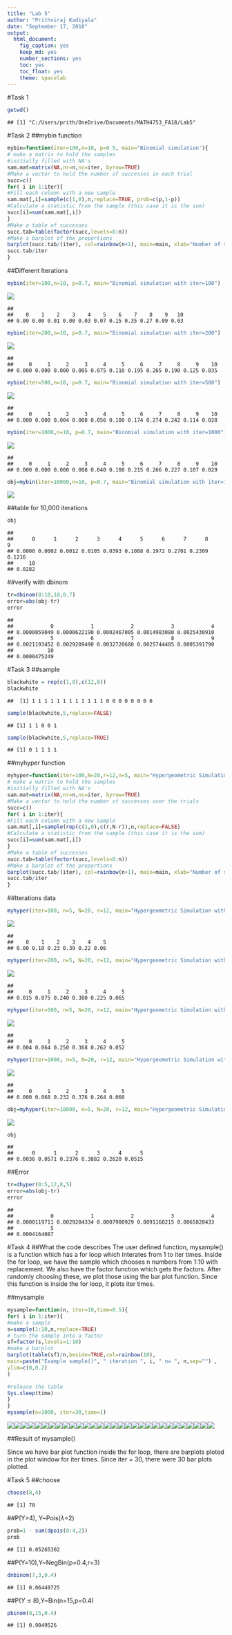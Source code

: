 ```yaml
---
title: "Lab 5"
author: "Prithviraj Kadiyala"
date: "September 17, 2018"
output:
  html_document:
    fig_caption: yes
    keep_md: yes
    number_sections: yes
    toc: yes
    toc_float: yes
    theme: spacelab
---
```




#Task 1

```r
getwd()
```

```
## [1] "C:/Users/prith/OneDrive/Documents/MATH4753_FA18/Lab5"
```

#Task 2
##mybin function

```r
mybin=function(iter=100,n=10, p=0.5, main="Binomial simulation"){ 
# make a matrix to hold the samples
#initially filled with NA's
sam.mat=matrix(NA,nr=n,nc=iter, byrow=TRUE)
#Make a vector to hold the number of successes in each trial
succ=c()
for( i in 1:iter){
#Fill each column with a new sample
sam.mat[,i]=sample(c(1,0),n,replace=TRUE, prob=c(p,1-p))
#Calculate a statistic from the sample (this case it is the sum)
succ[i]=sum(sam.mat[,i])
}
#Make a table of successes
succ.tab=table(factor(succ,levels=0:n))
#Make a barplot of the proportions
barplot(succ.tab/(iter), col=rainbow(n+1), main=main, xlab="Number of successes")
succ.tab/iter
}
```

##Different Iterations

```r
mybin(iter=100,n=10, p=0.7, main="Binomial simulation with iter=100")
```

![](Lab5RMD_files/figure-html/unnamed-chunk-3-1.png)<!-- -->

```
## 
##    0    1    2    3    4    5    6    7    8    9   10 
## 0.00 0.00 0.01 0.00 0.03 0.07 0.15 0.35 0.27 0.09 0.03
```

```r
mybin(iter=200,n=10, p=0.7, main="Binomial simulation with iter=200")
```

![](Lab5RMD_files/figure-html/unnamed-chunk-3-2.png)<!-- -->

```
## 
##     0     1     2     3     4     5     6     7     8     9    10 
## 0.000 0.000 0.000 0.005 0.075 0.110 0.195 0.265 0.190 0.125 0.035
```

```r
mybin(iter=500,n=10, p=0.7, main="Binomial simulation with iter=500")
```

![](Lab5RMD_files/figure-html/unnamed-chunk-3-3.png)<!-- -->

```
## 
##     0     1     2     3     4     5     6     7     8     9    10 
## 0.000 0.000 0.004 0.008 0.056 0.100 0.174 0.274 0.242 0.114 0.028
```

```r
mybin(iter=1000,n=10, p=0.7, main="Binomial simulation with iter=1000")
```

![](Lab5RMD_files/figure-html/unnamed-chunk-3-4.png)<!-- -->

```
## 
##     0     1     2     3     4     5     6     7     8     9    10 
## 0.000 0.000 0.000 0.008 0.040 0.108 0.215 0.266 0.227 0.107 0.029
```

```r
obj=mybin(iter=10000,n=10, p=0.7, main="Binomial simulation with iter=10000")
```

![](Lab5RMD_files/figure-html/unnamed-chunk-3-5.png)<!-- -->

##table for 10,000 iterations

```r
obj
```

```
## 
##      0      1      2      3      4      5      6      7      8      9 
## 0.0000 0.0002 0.0012 0.0105 0.0393 0.1008 0.1972 0.2701 0.2309 0.1216 
##     10 
## 0.0282
```

##verify with dbinom

```r
tr=dbinom(0:10,10,0.7)
error=abs(obj-tr)
error
```

```
## 
##            0            1            2            3            4 
## 0.0000059049 0.0000622190 0.0002467005 0.0014983080 0.0025430910 
##            5            6            7            8            9 
## 0.0021193452 0.0029209490 0.0032720680 0.0025744405 0.0005391790 
##           10 
## 0.0000475249
```

#Task 3
##sample

```r
blackwhite = rep(c(1,0),c(12,8))
blackwhite
```

```
##  [1] 1 1 1 1 1 1 1 1 1 1 1 1 0 0 0 0 0 0 0 0
```

```r
sample(blackwhite,5,replace=FALSE)
```

```
## [1] 1 1 0 0 1
```

```r
sample(blackwhite,5,replace=TRUE)
```

```
## [1] 0 1 1 1 1
```


##myhyper function

```r
myhyper=function(iter=100,N=20,r=12,n=5, main="Hypergeometric Simulation"){
# make a matrix to hold the samples
#initially filled with NA's
sam.mat=matrix(NA,nr=n,nc=iter, byrow=TRUE)
#Make a vector to hold the number of successes over the trials
succ=c()
for( i in 1:iter){
#Fill each column with a new sample
sam.mat[,i]=sample(rep(c(1,0),c(r,N-r)),n,replace=FALSE)
#Calculate a statistic from the sample (this case it is the sum)
succ[i]=sum(sam.mat[,i])
}
#Make a table of successes
succ.tab=table(factor(succ,levels=0:n))
#Make a barplot of the proportions
barplot(succ.tab/(iter), col=rainbow(n+1), main=main, xlab="Number of successes")
succ.tab/iter
}
```

##Iterations data

```r
myhyper(iter=100, n=5, N=20, r=12, main="Hypergeometric Simulation with iter=100")
```

![](Lab5RMD_files/figure-html/unnamed-chunk-8-1.png)<!-- -->

```
## 
##    0    1    2    3    4    5 
## 0.00 0.10 0.23 0.39 0.22 0.06
```

```r
myhyper(iter=200, n=5, N=20, r=12, main="Hypergeometric Simulation with iter=200")
```

![](Lab5RMD_files/figure-html/unnamed-chunk-8-2.png)<!-- -->

```
## 
##     0     1     2     3     4     5 
## 0.015 0.075 0.240 0.380 0.225 0.065
```

```r
myhyper(iter=500, n=5, N=20, r=12, main="Hypergeometric Simulation with iter=500")
```

![](Lab5RMD_files/figure-html/unnamed-chunk-8-3.png)<!-- -->

```
## 
##     0     1     2     3     4     5 
## 0.004 0.064 0.250 0.368 0.262 0.052
```

```r
myhyper(iter=1000, n=5, N=20, r=12, main="Hypergeometric Simulation with iter=1000")
```

![](Lab5RMD_files/figure-html/unnamed-chunk-8-4.png)<!-- -->

```
## 
##     0     1     2     3     4     5 
## 0.000 0.068 0.232 0.376 0.264 0.060
```

```r
obj=myhyper(iter=10000, n=5, N=20, r=12, main="Hypergeometric Simulation with iter=10000")
```

![](Lab5RMD_files/figure-html/unnamed-chunk-8-5.png)<!-- -->


```r
obj
```

```
## 
##      0      1      2      3      4      5 
## 0.0036 0.0571 0.2376 0.3882 0.2620 0.0515
```

##Error

```r
tr=dhyper(0:5,12,8,5)
error=abs(obj-tr)
error
```

```
## 
##            0            1            2            3            4 
## 0.0000119711 0.0029204334 0.0007900929 0.0091168215 0.0065820433 
##            5 
## 0.0004164087
```

#Task 4
##What the code describes
The user defined function, mysample() is a function which has a for loop which interates from 1 to iter times. Inside the for loop, we have the sample which chooses n numbers from 1:10 with replacement. We also have the factor function which gets the factors. After randomly choosing these, we plot those using the bar plot function. Since this function is inside the for loop, it plots iter times.


##mysample

```r
mysample=function(n, iter=10,time=0.5){
for( i in 1:iter){
#make a sample
s=sample(1:10,n,replace=TRUE)
# turn the sample into a factor
sf=factor(s,levels=1:10)
#make a barplot
barplot(table(sf)/n,beside=TRUE,col=rainbow(10), 
main=paste("Example sample()", " iteration ", i, " n= ", n,sep="") ,
ylim=c(0,0.2)
)

#release the table
Sys.sleep(time)
}
}
mysample(n=1000, iter=30,time=1)
```

![](Lab5RMD_files/figure-html/unnamed-chunk-11-1.png)<!-- -->![](Lab5RMD_files/figure-html/unnamed-chunk-11-2.png)<!-- -->![](Lab5RMD_files/figure-html/unnamed-chunk-11-3.png)<!-- -->![](Lab5RMD_files/figure-html/unnamed-chunk-11-4.png)<!-- -->![](Lab5RMD_files/figure-html/unnamed-chunk-11-5.png)<!-- -->![](Lab5RMD_files/figure-html/unnamed-chunk-11-6.png)<!-- -->![](Lab5RMD_files/figure-html/unnamed-chunk-11-7.png)<!-- -->![](Lab5RMD_files/figure-html/unnamed-chunk-11-8.png)<!-- -->![](Lab5RMD_files/figure-html/unnamed-chunk-11-9.png)<!-- -->![](Lab5RMD_files/figure-html/unnamed-chunk-11-10.png)<!-- -->![](Lab5RMD_files/figure-html/unnamed-chunk-11-11.png)<!-- -->![](Lab5RMD_files/figure-html/unnamed-chunk-11-12.png)<!-- -->![](Lab5RMD_files/figure-html/unnamed-chunk-11-13.png)<!-- -->![](Lab5RMD_files/figure-html/unnamed-chunk-11-14.png)<!-- -->![](Lab5RMD_files/figure-html/unnamed-chunk-11-15.png)<!-- -->![](Lab5RMD_files/figure-html/unnamed-chunk-11-16.png)<!-- -->![](Lab5RMD_files/figure-html/unnamed-chunk-11-17.png)<!-- -->![](Lab5RMD_files/figure-html/unnamed-chunk-11-18.png)<!-- -->![](Lab5RMD_files/figure-html/unnamed-chunk-11-19.png)<!-- -->![](Lab5RMD_files/figure-html/unnamed-chunk-11-20.png)<!-- -->![](Lab5RMD_files/figure-html/unnamed-chunk-11-21.png)<!-- -->![](Lab5RMD_files/figure-html/unnamed-chunk-11-22.png)<!-- -->![](Lab5RMD_files/figure-html/unnamed-chunk-11-23.png)<!-- -->![](Lab5RMD_files/figure-html/unnamed-chunk-11-24.png)<!-- -->![](Lab5RMD_files/figure-html/unnamed-chunk-11-25.png)<!-- -->![](Lab5RMD_files/figure-html/unnamed-chunk-11-26.png)<!-- -->![](Lab5RMD_files/figure-html/unnamed-chunk-11-27.png)<!-- -->![](Lab5RMD_files/figure-html/unnamed-chunk-11-28.png)<!-- -->![](Lab5RMD_files/figure-html/unnamed-chunk-11-29.png)<!-- -->![](Lab5RMD_files/figure-html/unnamed-chunk-11-30.png)<!-- -->

##Result of mysample()

Since we have bar plot function inside the for loop, there are barplots ploted in the plot window for iter times. Since iter = 30, there were 30 bar plots plotted.

#Task 5
##choose

```r
choose(8,4)
```

```
## [1] 70
```

##P(Y>4), Y~Pois($\lambda$=2)

```r
prob=1 - sum(dpois(0:4,2))
prob
```

```
## [1] 0.05265302
```

##P(Y=10),Y~NegBin(p=0.4,r=3)

```r
dnbinom(7,3,0.4)
```

```
## [1] 0.06449725
```

##P($Y\leq8$),Y~Bin(n=15,p=0.4)

```r
pbinom(8,15,0.4)
```

```
## [1] 0.9049526
```

